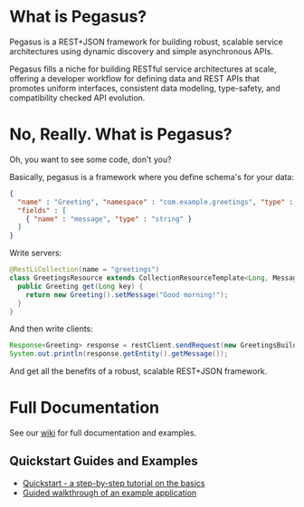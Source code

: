 What is Pegasus?
================
Pegasus is a REST+JSON framework for building robust, scalable service
architectures using dynamic discovery and simple asynchronous APIs.

Pegasus fills a niche for building RESTful service architectures at scale,
offering a developer workflow for defining data and REST APIs that promotes
uniform interfaces, consistent data modeling, type-safety, and compatibility
checked API evolution.

# No, Really.  What is Pegasus?

Oh, you want to see some code, don't you?

Basically, pegasus is a framework where you define schema's for your data:

```json
{
  "name" : "Greeting", "namespace" : "com.example.greetings", "type" : "record",
  "fields" : [
    { "name" : "message", "type" : "string" }
  ]
}
```

Write servers:

```java
@RestLiCollection(name = "greetings")
class GreetingsResource extends CollectionResourceTemplate<Long, Message> {
  public Greeting get(Long key) {
    return new Greeting().setMessage("Good morning!");
  }
}
```

And then write clients:

```java
Response<Greeting> response = restClient.sendRequest(new GreetingsBuilders.get().id(1L).build()).get();
System.out.println(response.getEntity().getMessage());
```

And get all the benefits of a robust, scalable REST+JSON framework.

# Full Documentation

See our [wiki](http://github.com/linkedin/pegasus/wiki) for full documentation and examples.

Quickstart Guides and Examples
------------------------------

* [Quickstart - a step-by-step tutorial on the basics](http://github.com/linkedin/pegasus/wiki/Quickstart:-A-Tutorial-Introduction-to-RestLi)
* [Guided walkthrough of an example application](http://github.com/linkedin/pegasus/wiki/Quick-Start-Guide)
